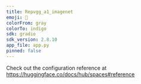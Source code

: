 ```yaml
---
title: Repvgg_a1_imagenet
emoji: 🦀
colorFrom: gray
colorTo: indigo
sdk: gradio
sdk_version: 2.8.10
app_file: app.py
pinned: false
---
```


Check out the configuration reference at https://huggingface.co/docs/hub/spaces#reference
